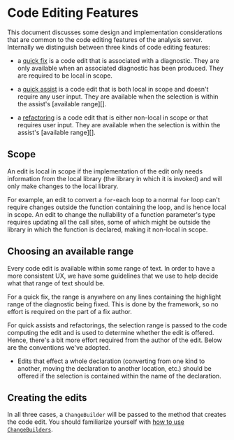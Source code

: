 # Code Editing Features

This document discusses some design and implementation considerations that are
common to the code editing features of the analysis server. Internally we
distinguish between three kinds of code editing features:

- a [quick fix](quick_fix.md) is a code edit that is associated with a
  diagnostic. They are only available when an associated diagnostic has been
  produced. They are required to be local in scope.

- a [quick assist](quick_assist.md) is a code edit that is both local in scope
  and doesn't require any user input. They are available when the selection is
  within the assist's [available range][].

- a [refactoring]() is a code edit that is either non-local in scope or that
  requires user input. They are available when the selection is within the
  assist's [available range][].

## Scope

An edit is local in scope if the implementation of the edit only needs
information from the local library (the library in which it is invoked) and will
only make changes to the local library.

For example, an edit to convert a `for`-each loop to a normal `for` loop can't
require changes outside the function containing the loop, and is hence local in
scope. An edit to change the nullability of a function parameter's type requires
updating all the call sites, some of which might be outside the library in which
the function is declared, making it non-local in scope.

## Choosing an available range

Every code edit is available within some range of text. In order to have a more
consistent UX, we have some guidelines that we use to help decide what that
range of text should be.

For a quick fix, the range is anywhere on any lines containing the highlight
range of the diagnostic being fixed. This is done by the framework, so no effort
is required on the part of a fix author.

For quick assists and refactorings, the selection range is passed to the code
computing the edit and is used to determine whether the edit is offered. Hence,
there's a bit more effort required from the author of the edit. Below are the
conventions we've adopted.

- Edits that effect a whole declaration (converting from one kind to another,
  moving the declaration to another location, etc.) should be offered if the
  selection is contained within the name of the declaration.

## Creating the edits

In all three cases, a `ChangeBuilder` will be passed to the method that creates
the code edit. You should familiarize yourself with
[how to use `ChangeBuilders`](../../../analyzer_plugin/doc/tutorial/creating_edits.md).
